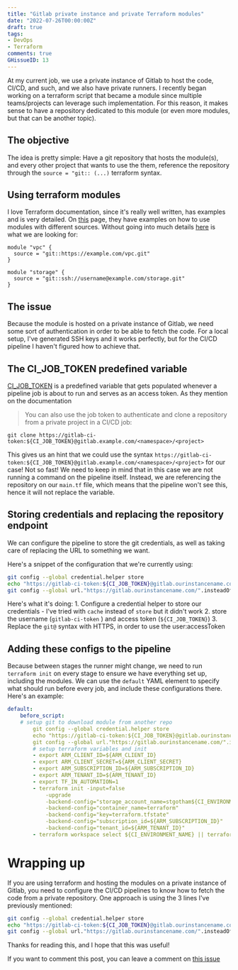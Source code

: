 ```yaml
---
title: "Gitlab private instance and private Terraform modules"
date: "2022-07-26T00:00:00Z"
draft: true
tags:
- DevOps
- Terraform
comments: true
GHissueID: 13
---
```


At my current job, we use a private instance of Gitlab to host the code, CI/CD, and such, and we also have private runners.
I recently began working on a terraform script that became a module since multiple teams/projects can leverage such implementation. For this reason, it makes sense to have a repository dedicated to this module (or even more modules, but that can be another topic).

## The objective

The idea is pretty simple: Have a git repository that hosts the module(s), and every other project that wants to use the them, reference the repository through the `source = "git:: (...)` terraform syntax.

## Using terraform modules
I love Terraform documentation, since it's really well written, has examples and is very detailed. On [this](https://www.terraform.io/language/modules/sources#module-sources) page, they have examples on how to use modules with different sources. Without going into much details [here](https://www.terraform.io/language/modules/sources#generic-git-repository) is what we are looking for:
```
module "vpc" {
  source = "git::https://example.com/vpc.git"
}

module "storage" {
  source = "git::ssh://username@example.com/storage.git"
}
```

## The issue
Because the module is hosted on a private instance of Gitlab, we need some sort of authentication in order to be able to fetch the code. For a local setup, I've generated SSH keys and it works perfectly, but for the CI/CD pipeline I haven't figured how to achieve that.

## The CI_JOB_TOKEN predefined variable
[CI_JOB_TOKEN](https://docs.gitlab.com/ee/ci/jobs/ci_job_token.html) is a predefined variable that gets populated whenever a pipeline job is about to run and serves as an access token. 
As they mention on the documentation
> You can also use the job token to authenticate and clone a repository from a private project in a CI/CD job:

```
git clone https://gitlab-ci-token:${CI_JOB_TOKEN}@gitlab.example.com/<namespace>/<project>
```
This gives us an hint that we could use the syntax `https://gitlab-ci-token:${CI_JOB_TOKEN}@gitlab.example.com/<namespace>/<project>` for our case!
Not so fast! We need to keep in mind that in this case we are not running a command on the pipeline itself. Instead, we are referencing the repository on our `main.tf` file, which means that the pipeline won't see this, hence it will not replace the variable.

## Storing credentials and replacing the repository endpoint
We can configure the pipeline to store the git credentials, as well as taking care of replacing the URL to something we want.

Here's a snippet of the configuration that we're currently using:
``` bash
git config --global credential.helper store
echo "https://gitlab-ci-token:${CI_JOB_TOKEN}@gitlab.ourinstancename.com" > ~/.git-credentials
git config --global url."https://gitlab.ourinstancename.com/".insteadOf "git@gitlab.ourinstancename.com:"
```

Here's what it's doing:
	1. Configure a credential helper to store our credentials - I've tried with `cache` instead of `store` but it didn't work
	2. store the username (`gitlab-ci-token` ) and access token (`${CI_JOB_TOKEN}`)
	3. Replace the `git@` syntax with HTTPS, in order to use the user:accessToken

## Adding these configs to the pipeline
Because between stages the runner might change, we need to run `terraform init` on every stage to ensure we have everything set up, including the modules.
We can use the `default` YAML element to specify what should run before every job, and include these configurations there. Here's an example:

```YAML
default:
	before_script:
	# setup git to download module from another repo
		git config --global credential.helper store
		echo "https://gitlab-ci-token:${CI_JOB_TOKEN}@gitlab.ourinstancename.com" > ~/.git-credentials
		git config --global url."https://gitlab.ourinstancename.com/".insteadOf "git@gitlab.ourinstancename.com:"
		# setup terraform variables and init
		- export ARM_CLIENT_ID=${ARM_CLIENT_ID}
		- export ARM_CLIENT_SECRET=${ARM_CLIENT_SECRET}
		- export ARM_SUBSCRIPTION_ID=${ARM_SUBSCRIPTION_ID}
		- export ARM_TENANT_ID=${ARM_TENANT_ID}
		- export TF_IN_AUTOMATION=1
		- terraform init -input=false
			-upgrade
			-backend-config="storage_account_name=stgotham${CI_ENVIRONMENT_NAME}"
			-backend-config="container_name=terraform"
			-backend-config="key=terraform.tfstate"
			-backend-config="subscription_id=${ARM_SUBSCRIPTION_ID}"
			-backend-config="tenant_id=${ARM_TENANT_ID}"
		- terraform workspace select ${CI_ENVIRONMENT_NAME} || terraform workspace new ${CI_ENVIRONMENT_NAME}
```


# Wrapping up
If you are using terraform and hosting the modules on a private instance of Gitlab, you need to configure the CI/CD pipelines to know how to fetch the code from a private repository.
One approach is using the 3 lines I've previously mentioned:
``` bash
git config --global credential.helper store
echo "https://gitlab-ci-token:${CI_JOB_TOKEN}@gitlab.ourinstancename.com" > ~/.git-credentials
git config --global url."https://gitlab.ourinstancename.com/".insteadOf "git@gitlab.ourinstancename.com:"
```

Thanks for reading this, and I hope that this was useful!

If you want to comment this post, you can leave a comment on [this issue](https://github.com/DanielSSilva/blog/issues/13)